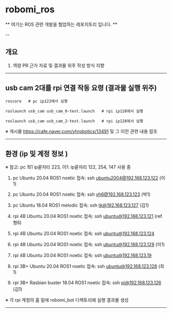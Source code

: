 # robomi_ros

** 여기는 ROS 관련 개발을 협업하는 레포지토리 입니다. **

--

## 개요

1. 역량 PR 근거 자료 및 결과물 위주 작성 방식 지향

---

## usb cam 2대를 rpi 연결 작동 요령 (결과물 실행 위주)

```
roscore   # pc ip123에서 실행
```

```
roslaunch usb_cam usb_cam_0-test.launch   # rpi ip128에서 실행
```

```
roslaunch usb_cam usb_cam_2-test.launch   # rpi ip128에서 실행
```

※ 게시물 https://cafe.naver.com/yhrobotics/13491 및 그 이전 관련 내용 참조

---

## 환경 (ip 및 계정 정보 )

※ 참고: pc 최1 ip끝자리 223, 이1: ip끝자리 122, 254, 147 사용 중

1. pc Ubuntu 20.04 ROS1 noetic 접속: ssh ubuntu2004@192.168.123.122 (이1)
1. pc Ubuntu 20.04 ROS1 noetic 접속: ssh yh6@192.168.123.123 (박1)
1. pc Ubuntu 18.04 ROS1 melodic 접속: ssh tk@192.168.123.127 (김1)

1. rpi 4B Ubuntu 20.04 ROS1 noetic 접속: ssh ubuntu@192.168.123.121 (ref. 형6)
1. rpi 4B Ubuntu 20.04 ROS1 noetic 접속: ssh ubuntu@192.168.123.124
1. rpi 4B Ubuntu 20.04 ROS1 noetic 접속: ssh ubuntu@192.168.123.129 (이1)
1. rpi 4B Ubuntu 20.04 ROS1 noetic 접속: ssh ubuntu@192.168.123.19
1. rpi 3B+ Ubuntu 20.04 ROS1 noetic 접속: ssh ubuntu@192.168.123.128 (최1)
1. rpi 3B+ Rasbian buster 18.04 ROS1 noetic 접속: ssh pi@192.168.123.126 (김1)

※  각 rpi 계정의 홈 밑에 robomi_bot 디렉토리에 실행 결과물 생성

---


